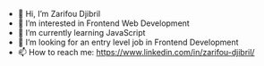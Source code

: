 - 👋 Hi, I’m Zarifou Djibril
- 👀 I’m interested in Frontend Web Development
- 🌱 I’m currently learning JavaScript 
- 💞️ I’m looking for an entry level job in Frontend Development
- 📫 How to reach me: https://www.linkedin.com/in/zarifou-djibril/

<!---
zarifoudjibril/zarifoudjibril is a ✨ special ✨ repository because its `README.md` (this file) appears on your GitHub profile.
You can click the Preview link to take a look at your changes.
--->

